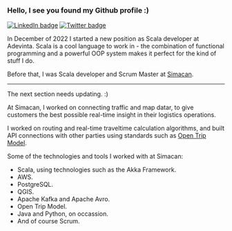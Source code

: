 ### Hello, I see you found my Github profile :)

[![LinkedIn badge](https://img.shields.io/badge/LinkedIn-0077B5?style=flat&logo=linkedin)](https://www.linkedin.com/in/gerretsanders/)
[![Twitter badge](https://img.shields.io/badge/Twitter-white?style=flat&logo=twitter)](https://twitter.com/Gerret_s/)

In December of 2022 I started a new position as Scala developer at Adevinta. Scala is a cool language to work in - the combination of functional programming and a powerful OOP system makes it perfect for the kind of stuff I do.

Before that, I was Scala developer and Scrum Master at [Simacan](https://github.com/simacan).

------
The next section needs updating. :)

At Simacan, I worked on connecting traffic and map datar, to give customers the best possible real-time insight in their logistics operations. 

I worked on routing and real-time traveltime calculation algorithms, and built API connections with other parties using standards such as [Open Trip Model](https://www.opentripmodel.org/).

Some of the technologies and tools I worked with at Simacan:
- Scala, using technologies such as the Akka Framework.
- AWS.
- PostgreSQL.
- QGIS.
- Apache Kafka and Apache Avro.
- Open Trip Model.
- Java and Python, on occassion.
- And of course Scrum.
